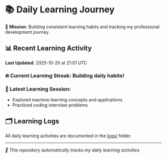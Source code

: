 # 📚 Daily Learning Journey

🎯 **Mission**: Building consistent learning habits and tracking my professional development journey.

## 📊 Recent Learning Activity

**Last Updated**: 2025-10-20 at 21:01 UTC

### 🔥 Current Learning Streak: Building daily habits!

### 📝 Latest Learning Session:
- Explored machine learning concepts and applications
- Practiced coding interview problems

## 🗂️ Learning Logs

All daily learning activities are documented in the [logs/](./logs/) folder.

---
*🤖 This repository automatically tracks my daily learning activities*
